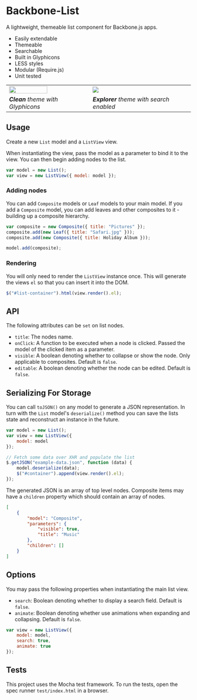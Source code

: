 Backbone-List
====================

A lightweight, themeable list component for Backbone.js apps.

* Easily extendable
* Themeable
* Searchable
* Built in Glyphicons
* LESS styles
* Modular (Require.js)
* Unit tested

<table>
<tr>
<td><img height="70%" src="https://raw.github.com/st3redstripe/Backbone-List/master/src/clean.png"/></td>
<td><img src="https://raw.github.com/st3redstripe/Backbone-List/master/src/explorer.png"/></td>
</tr>
<tr>
<td><em><strong>Clean</strong> theme with Glyphicons</em></td>
<td><em><strong>Explorer</strong> theme with search enabled</em></td>
</tr>
</table>

## Usage

Create a new `List` model and a `ListView` view.

When instantiating the view, pass the model as a parameter to bind it to the view. You can then begin adding nodes to the list.

```js
var model = new List();
var view = new ListView({ model: model });
```

### Adding nodes

You can add `Composite` models or `Leaf` models to your main model. If you add a `Composite` model, you can add leaves and other composites to it - building up a composite hierarchy.

```js
var composite = new Composite({ title: "Pictures" });
composite.add(new Leaf({ title: "Safari.jpg" }));
composite.add(new Composite({ title: Holiday Album }));

model.add(composite);
```

### Rendering
You will only need to render the `ListView` instance once. This will generate the views `el` so that you can insert it into the DOM.

```js
$("#list-container").html(view.render().el);
```

## API

The following attributes can be `set` on list nodes.

* `title`: The nodes name.
* `onClick`: A function to be executed when a node is clicked. Passed the model of the clicked item as a parameter.
* `visible`: A boolean denoting whether to collapse or show the node. Only applicable to composites. Default is `false`.
* `editable`: A boolean denoting whether the node can be edited. Default is `false`.

## Serializing For Storage

You can call `toJSON()` on any model to generate a JSON representation. In turn with the `List` model's `deserialize()` method you can save the lists state and reconstruct an instance in the future.

```js
var model = new List();
var view = new ListView({
	model: model
});

// Fetch some data over XHR and populate the list
$.getJSON("example-data.json", function (data) {
	model.deserialize(data);
	$("#container").append(view.render().el);
});
```

The generated JSON is an array of top level nodes. Composite items may have a `children` property which should contain an array of nodes.

```json
[
	{
		"model": "Composite",
		"parameters": {
			"visible": true,
			"title": "Music"
		},
		"children": []
	}
]
```


## Options

You may pass the following properties when instantiating the main list view.

* `search`: Boolean denoting whether to display a search field. Default is `false`.
* `animate`: Boolean denoting whether use animations when expanding and collapsing. Default is `false`.

```js
var view = new ListView({
	model: model,
	search: true,
	animate: true
});
```

## Tests

This project uses the Mocha test framework. To run the tests, open the spec runner `test/index.html` in a browser.